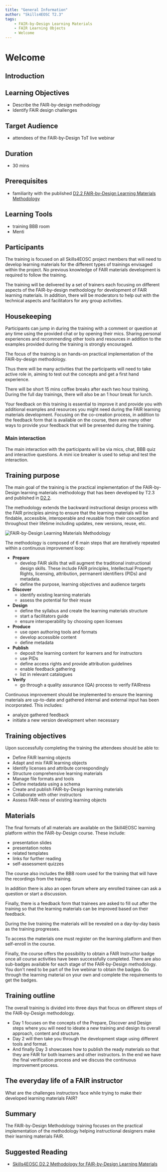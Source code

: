 ```yaml
---
title: "General Information"
author: "Skills4EOSC T2.3"
tags: 
    - FAIR-by-Design Learning Materials
    - FAIR Learning Objects
    - Welcome
---
```


# Welcome

## Introduction

## Learning Objectives
- Describe the FAIR-by-design methodology
- Identify FAIR design challenges

## Target Audience
- attendees of the FAIR-by-Design ToT live webinar

## Duration
- 30 mins

## Prerequisites
- familiarity with the published [D2.2 FAIR-by-Design Learning Materials Methodology](https://zenodo.org/record/7875541)

## Learning Tools
- training BBB room
- Menti

## Participants

The training is focused on all Skills4EOSC project members that will need to develop learning materials for the different types of trainings envisaged within the project. No previous knowledge of FAIR materials development is required to follow the training. 

The training will be delivered by a set of trainers each focusing on different aspects of the FAIR-by-design methodology for development of FAIR learning materials. In addition, there will be moderators to help out with the technical aspects and facilitators for any group activities. 

## Housekeeping

Participants can jump in during the training with a comment or question at any time using the provided chat or by opening their mics. Sharing personal experiences and recommending other tools and resources in addition to the examples provided during the training is strongly encouraged.

The focus of the training is on hands-on practical implementation of the FAIR-by-design methodology.

Thus there will be many activities that the participants will need to take active role in, aiming to test out the concepts and get a first hand experience.

There will be short 15 mins coffee breaks after each two hour training. During the full day trainings, there will also be an 1 hour break for lunch.

Your feedback on this training is essential to improve it and provide you with additional examples and resources you might need during the FAIR learning materials development. Focusing on the co-creation process, in addition to the feedback form that is available on the course, there are many other ways to provide your feedback that will be presented during the training.

### Main interaction

The main interaction with the participants will be via mics, chat, BBB quiz and interactive questions.
A mini ice breaker is used to setup and test the interaction.

## Training purpose

The main goal of the training is the practical implementation of the FAIR-by-Design learning materials methodology that has been developed by T2.3 and published in [D2.2](https://zenodo.org/record/7875541).

The methodology extends the backward instructional design process with the FAIR principles aiming to ensure that the learning materials will be findable, accessible, interoperable and reusable from their conception and throughout their lifetime including updates, new versions, reuse, etc. 

![FAIR-by-Design Learning Materials Methodology](attachments/methodology.png)

The methodology is composed of 6 main steps that are iteratively repeated within a continuous improvement loop:

- **Prepare**
    - develop FAIR skills that will augment the traditional instructional design skills. These include FAIR principles, Intellectual Property Rights, licensing, attribution, permanent identifiers (PIDs) and metadata. 
    - define the purpose, learning objectives and audience targets
- **Discover**
    - identify existing learning materials
    - assess the potential for their reuse
- **Design**
    - define the syllabus and create the learning materials structure
    - start a facilitators guide 
    - ensure interoperability by choosing open licenses
- **Produce**
    - use open authoring tools and formats
    - develop accessible content
    - define metadata
- **Publish**
    - deposit the learning content for learners and for instructors
    - use PIDs
    - define access rights and provide attribution guidelines
    - enable feedback gathering
    - list in relevant catalogues
- **Verify**
    - go through a quality assurance (QA) process to verify FAIRness

Continuous improvement should be implemented to ensure the learning materials are up-to-date and gathered internal and external input has been incorporated. This includes: 

- analyze gathered feedback
- initiate a new version development when necessary

## Training objectives
Upon successfully completing the training the attendees should be able to:

- Define FAIR learning objects
- Adapt and mix FAIR learning objects
- Identify licenses and attribute correspondingly
- Structure comprehensive learning materials
- Manage file formats and tools
- Define metadata using a schema
- Create and publish FAIR-by-Design learning materials
- Collaborate with other instructors
- Assess FAIR-ness of existing learning objects 

## Materials
The final formats of all materials are available on the Skill4EOSC learning platform within the FAIR-by-Design course. These include:

- presentation slides 
- presentation notes
- related templates
- links for further reading
- self-assessment quizzes

The course also includes the BBB room used for the training that will have the recordings from the training. 

In addition there is also an open forum where any enrolled trainee can ask a question or start a discussion.

Finally, there is a feedback form that trainees are asked to fill out after the training so that the learning materials can be improved based on their feedback.

During the live training the materials will be revealed on a day-by-day basis as the training progresses. 

To access the materials one must register on the learning platform and then self-enroll in the course. 

Finally, the course offers the possibility to obtain a FAIR Instructor badge once all course activities have been successfully completed. There are also sub-badges available for each stage of the FAIR-by-Design methodology. You don't need to be part of the live webinar to obtain the badgea. Go through the learning material on your own and complete the requirements to get the badges.

## Training outline
The overall training is divided into three days that focus on different steps of the FAIR-by-Design methodology. 

- Day 1 focuses on the concepts of the Prepare, Discover and Design steps where you will need to ideate a new training and design its overall approach, content and structure. 
- Day 2 will then take you through the development stage using different tools and format. 
- And finally Day 3 showcases how to publish the ready materials so that they are FAIR for both learners and other instructors. In the end we have the final verification process and we discuss the continuous improvement process.


## The everyday life of a FAIR instructor

What are the challenges instructors face while trying to make their developed learning materials FAIR?


## Summary

The FAIR-by-Design Methodology training focuses on the practical implementation of the methodology helping instructional designers make their learning materials FAIR. 


## Suggested Reading
- [Skills4EOSC D2.2 Methodology for FAIR-by-Design Learning Materials](https://zenodo.org/record/7875541)

